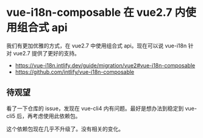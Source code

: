 # vue-i18n-composable 在 vue2.7 内使用组合式 api

我们有更加优雅的方式，在 vue2.7 中使用组合式 api。现在可以说 vue-i18n 针对 vue2.7 提供了更好的支持。

- https://vue-i18n.intlify.dev/guide/migration/vue2#vue-i18n-composable
- https://github.com/intlify/vue-i18n-composable

## 待观望

看了一下仓库的 issue，发现在 vue-cli4 内有问题。最好是想办法到稳定到 vue-cli5 后，再考虑使用此依赖包。

这个依赖包现在几乎不升级了。没有相关的变化。
